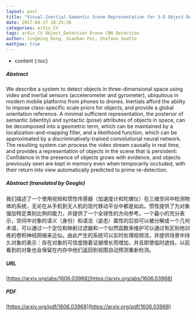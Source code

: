 ```yaml
---
layout: post
title: "Visual-Inertial-Semantic Scene Representation for 3-D Object Detection"
date: 2017-04-17 20:25:26
categories: arXiv_CV
tags: arXiv_CV Object_Detection Drone CNN Detection
author: Jingming Dong, Xiaohan Fei, Stefano Soatto
mathjax: true
---
```


* content
{:toc}

##### Abstract
We describe a system to detect objects in three-dimensional space using video and inertial sensors (accelerometer and gyrometer), ubiquitous in modern mobile platforms from phones to drones. Inertials afford the ability to impose class-specific scale priors for objects, and provide a global orientation reference. A minimal sufficient representation, the posterior of semantic (identity) and syntactic (pose) attributes of objects in space, can be decomposed into a geometric term, which can be maintained by a localization-and-mapping filter, and a likelihood function, which can be approximated by a discriminatively-trained convolutional neural network. The resulting system can process the video stream causally in real time, and provides a representation of objects in the scene that is persistent: Confidence in the presence of objects grows with evidence, and objects previously seen are kept in memory even when temporarily occluded, with their return into view automatically predicted to prime re-detection.

##### Abstract (translated by Google)
我们描述了一个使用视频和惯性传感器（加速度计和陀螺仪）在三维空间中检测物体的系统，无论在从手机到无人机的现代移动平台中都是如此。惯性提供了为对象强加特定类别比例的能力，并提供了一个全球性的方向参考。一个最小的充分表示，空间中对象的语义（身份）和语法（姿态）属性的后验可以被分解成一个几何术语，可以通过一个定位和映射过滤器和一个似然函数来维护可以通过有区别地训练的卷积神经网络来近似。由此产生的系统可以实时处理视频流，并提供场景中持久对象的表示：存在对象的可信度随着证据增长而增加，并且即使临时遮挡，以前看到的对象也会保留在内存中他们返回到视图自动预测重新检测。

##### URL
[https://arxiv.org/abs/1606.03968](https://arxiv.org/abs/1606.03968)

##### PDF
[https://arxiv.org/pdf/1606.03968](https://arxiv.org/pdf/1606.03968)

